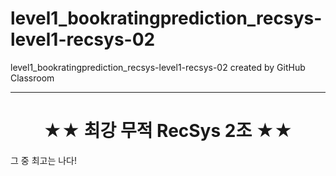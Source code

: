 # level1_bookratingprediction_recsys-level1-recsys-02

level1_bookratingprediction_recsys-level1-recsys-02 created by GitHub Classroom

---
# <center>★★ 최강 무적 RecSys 2조 ★★</center>  
그 중 최고는 나다!